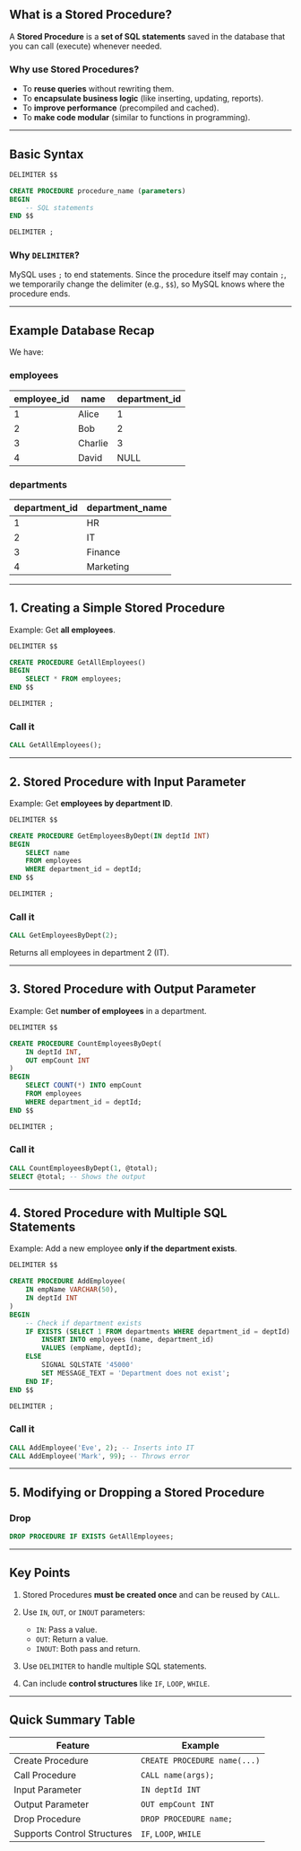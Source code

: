 ## **What is a Stored Procedure?**

A **Stored Procedure** is a **set of SQL statements** saved in the database that you can call (execute) whenever needed.

### Why use Stored Procedures?

* To **reuse queries** without rewriting them.
* To **encapsulate business logic** (like inserting, updating, reports).
* To **improve performance** (precompiled and cached).
* To **make code modular** (similar to functions in programming).

---

## **Basic Syntax**

```sql
DELIMITER $$

CREATE PROCEDURE procedure_name (parameters)
BEGIN
    -- SQL statements
END $$

DELIMITER ;
```

### Why `DELIMITER`?

MySQL uses `;` to end statements.
Since the procedure itself may contain `;`, we temporarily change the delimiter (e.g., `$$`), so MySQL knows where the procedure ends.

---

## **Example Database Recap**

We have:

### **employees**

| employee\_id | name    | department\_id |
| ------------ | ------- | -------------- |
| 1            | Alice   | 1              |
| 2            | Bob     | 2              |
| 3            | Charlie | 3              |
| 4            | David   | NULL           |

### **departments**

| department\_id | department\_name |
| -------------- | ---------------- |
| 1              | HR               |
| 2              | IT               |
| 3              | Finance          |
| 4              | Marketing        |

---

## **1. Creating a Simple Stored Procedure**

Example: Get **all employees**.

```sql
DELIMITER $$

CREATE PROCEDURE GetAllEmployees()
BEGIN
    SELECT * FROM employees;
END $$

DELIMITER ;
```

### **Call it**

```sql
CALL GetAllEmployees();
```

---

## **2. Stored Procedure with Input Parameter**

Example: Get **employees by department ID**.

```sql
DELIMITER $$

CREATE PROCEDURE GetEmployeesByDept(IN deptId INT)
BEGIN
    SELECT name
    FROM employees
    WHERE department_id = deptId;
END $$

DELIMITER ;
```

### **Call it**

```sql
CALL GetEmployeesByDept(2);
```

Returns all employees in department 2 (IT).

---

## **3. Stored Procedure with Output Parameter**

Example: Get **number of employees** in a department.

```sql
DELIMITER $$

CREATE PROCEDURE CountEmployeesByDept(
    IN deptId INT,
    OUT empCount INT
)
BEGIN
    SELECT COUNT(*) INTO empCount
    FROM employees
    WHERE department_id = deptId;
END $$

DELIMITER ;
```

### **Call it**

```sql
CALL CountEmployeesByDept(1, @total);
SELECT @total; -- Shows the output
```

---

## **4. Stored Procedure with Multiple SQL Statements**

Example: Add a new employee **only if the department exists**.

```sql
DELIMITER $$

CREATE PROCEDURE AddEmployee(
    IN empName VARCHAR(50),
    IN deptId INT
)
BEGIN
    -- Check if department exists
    IF EXISTS (SELECT 1 FROM departments WHERE department_id = deptId) THEN
        INSERT INTO employees (name, department_id)
        VALUES (empName, deptId);
    ELSE
        SIGNAL SQLSTATE '45000'
        SET MESSAGE_TEXT = 'Department does not exist';
    END IF;
END $$

DELIMITER ;
```

### **Call it**

```sql
CALL AddEmployee('Eve', 2); -- Inserts into IT
CALL AddEmployee('Mark', 99); -- Throws error
```

---

## **5. Modifying or Dropping a Stored Procedure**

### **Drop**

```sql
DROP PROCEDURE IF EXISTS GetAllEmployees;
```

---

## **Key Points**

1. Stored Procedures **must be created once** and can be reused by `CALL`.
2. Use `IN`, `OUT`, or `INOUT` parameters:

   * `IN`: Pass a value.
   * `OUT`: Return a value.
   * `INOUT`: Both pass and return.
3. Use `DELIMITER` to handle multiple SQL statements.
4. Can include **control structures** like `IF`, `LOOP`, `WHILE`.

---

## **Quick Summary Table**

| Feature                     | Example                      |
| --------------------------- | ---------------------------- |
| Create Procedure            | `CREATE PROCEDURE name(...)` |
| Call Procedure              | `CALL name(args);`           |
| Input Parameter             | `IN deptId INT`              |
| Output Parameter            | `OUT empCount INT`           |
| Drop Procedure              | `DROP PROCEDURE name;`       |
| Supports Control Structures | `IF`, `LOOP`, `WHILE`        |

